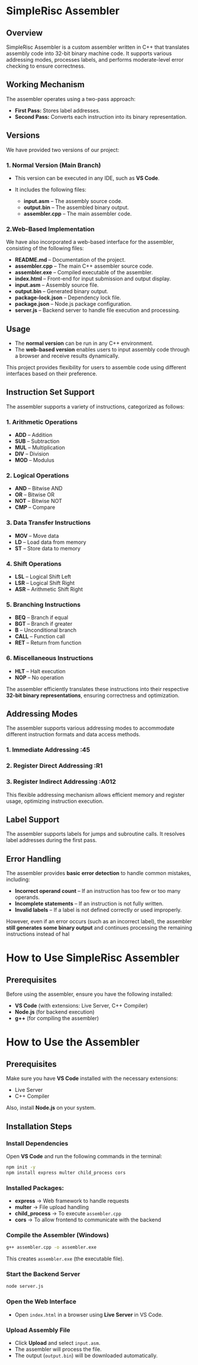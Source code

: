 # SimpleRisc Assembler

## Overview  
SimpleRisc Assembler is a custom assembler written in C++ that translates assembly code into 32-bit binary machine code. It supports various addressing modes, processes labels, and performs moderate-level error checking to ensure correctness.

## Working Mechanism  
The assembler operates using a two-pass approach:  

- **First Pass:** Stores label addresses.  
- **Second Pass:** Converts each instruction into its binary representation.

## Versions  
We have provided two versions of our project:  


### 1. Normal Version (Main Branch)  
- This version can be executed in any IDE, such as **VS Code**.  
- It includes the following files:  

  - **input.asm** – The assembly source code.  
  - **output.bin** – The assembled binary output.  
  - **assembler.cpp** – The main assembler code.  

### 2.Web-Based Implementation  
We have also incorporated a web-based interface for the assembler, consisting of the following files:  

- **README.md** – Documentation of the project.  
- **assembler.cpp** – The main C++ assembler source code.  
- **assembler.exe** – Compiled executable of the assembler.  
- **index.html** – Front-end for input submission and output display.  
- **input.asm** – Assembly source file.  
- **output.bin** – Generated binary output.  
- **package-lock.json** – Dependency lock file.  
- **package.json** – Node.js package configuration.  
- **server.js** – Backend server to handle file execution and processing.  

## Usage  
- The **normal version** can be run in any C++ environment.  
- The **web-based version** enables users to input assembly code through a browser and receive results dynamically.  

This project provides flexibility for users to assemble code using different interfaces based on their preference.  
## Instruction Set Support  
The assembler supports a variety of instructions, categorized as follows:  

### 1. Arithmetic Operations  
- **ADD** – Addition  
- **SUB** – Subtraction  
- **MUL** – Multiplication  
- **DIV** – Division  
- **MOD** – Modulus  

### 2. Logical Operations  
- **AND** – Bitwise AND  
- **OR** – Bitwise OR  
- **NOT** – Bitwise NOT  
- **CMP** – Compare  

### 3. Data Transfer Instructions  
- **MOV** – Move data  
- **LD** – Load data from memory  
- **ST** – Store data to memory  

### 4. Shift Operations  
- **LSL** – Logical Shift Left  
- **LSR** – Logical Shift Right  
- **ASR** – Arithmetic Shift Right  

### 5. Branching Instructions  
- **BEQ** – Branch if equal  
- **BGT** – Branch if greater  
- **B** – Unconditional branch  
- **CALL** – Function call  
- **RET** – Return from function  

### 6. Miscellaneous Instructions  
- **HLT** – Halt execution  
- **NOP** – No operation  

The assembler efficiently translates these instructions into their respective **32-bit binary representations**, ensuring correctness and optimization.  
## Addressing Modes  
The assembler supports various addressing modes to accommodate different instruction formats and data access methods.  

### 1. Immediate Addressing :45
### 2. Register Direct Addressing :R1  
### 3. Register Indirect Addressing :A012 
This flexible addressing mechanism allows efficient memory and register usage, optimizing instruction execution.

## Label Support
The assembler supports labels for jumps and subroutine calls. It resolves label addresses during the first pass.
## Error Handling  
The assembler provides **basic error detection** to handle common mistakes, including:  

- **Incorrect operand count** – If an instruction has too few or too many operands.  
- **Incomplete statements** – If an instruction is not fully written.  
- **Invalid labels** – If a label is not defined correctly or used improperly.  

However, even if an error occurs (such as an incorrect label), the assembler **still generates some binary output** and continues processing the remaining instructions instead of hal
# How to Use SimpleRisc Assembler  

## Prerequisites  
Before using the assembler, ensure you have the following installed:  
- **VS Code** (with extensions: Live Server, C++ Compiler)  
- **Node.js** (for backend execution)  
- **g++** (for compiling the assembler)  

# How to Use the Assembler

## Prerequisites
Make sure you have **VS Code** installed with the necessary extensions:
- Live Server
- C++ Compiler

Also, install **Node.js** on your system.

## Installation Steps

###  Install Dependencies
Open **VS Code** and run the following commands in the terminal:

```sh
npm init -y
npm install express multer child_process cors
```

### Installed Packages:
- **express** → Web framework to handle requests
- **multer** → File upload handling
- **child_process** → To execute `assembler.cpp`
- **cors** → To allow frontend to communicate with the backend

### Compile the Assembler (Windows)

```sh
g++ assembler.cpp -o assembler.exe
```
This creates `assembler.exe` (the executable file).

### Start the Backend Server

```sh
node server.js
```

### Open the Web Interface
- Open `index.html` in a browser using **Live Server** in VS Code.

###  Upload Assembly File
- Click **Upload** and select `input.asm`.
- The assembler will process the file.
- The output (`output.bin`) will be downloaded automatically.
